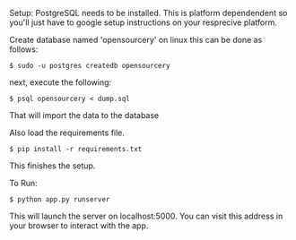 Setup:
PostgreSQL needs to be installed. This is platform dependendent so you'll just have to
google setup instructions on your resprecive platform.

Create database named 'opensourcery' on linux this can be done as follows:
```
$ sudo -u postgres createdb opensourcery
```

next, execute the following:
```
$ psql opensourcery < dump.sql
```

That will import the data to the database

Also load the requirements file.
```
$ pip install -r requirements.txt
```

This finishes the setup.
 
To Run:
```
$ python app.py runserver
```

This will launch the server on localhost:5000. You can visit this address in your browser to interact with the app.
